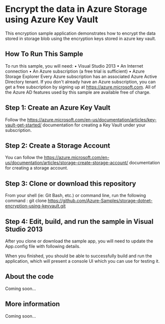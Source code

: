 # Encrypt the data in Azure Storage using Azure Key Vault
This encryption sample application demonstrates how to encrypt the data stored in storage blob using the encryption keys stored in azure key vault.
## How To Run This Sample
To run this sample, you will need:
  •	Visual Studio 2013
  •	An Internet connection
  •	An Azure subscription (a free trial is sufficient)
  •	Azure Storage Explorer
Every Azure subscription has an associated Azure Active Directory tenant. If you don't already have an Azure subscription, you can get a free subscription by signing up at https://azure.microsoft.com. All of the Azure AD features used by this sample are available free of charge.


## Step 1: Create an Azure Key Vault
Follow the https://azure.microsoft.com/en-us/documentation/articles/key-vault-get-started/ documentation for creating a Key Vault under your subscription.

## Step 2: Create a Storage Account
You can follow the https://azure.microsoft.com/en-us/documentation/articles/storage-create-storage-account/ documentation for creating a storage account. 

## Step 3: Clone or download this repository
From your shell (ie: Git Bash, etc.) or command line, run the following command :
git clone https://github.com/Azure-Samples/storage-dotnet-encryption-using-keyvault.git

## Step 4: Edit, build, and run the sample in Visual Studio 2013
After you clone or download the sample app, you will need to update the App.config file with following details.

<!--Uncomment the string and insert your storage account name and key in the line below.-->
<add key="StorageConnectionString" value="DefaultEndpointsProtocol=https;AccountName=<>;AccountKey=<>" />
<!--Uncomment the strings and insert your Key Vault credentials in the lines below. For more information about getting started with Key Vault, please look at http://azure.microsoft.com/en-us/documentation/articles/key-vault-get-started/ -->
<add key="KVClientId" value="<>" />
<add key="KVClientKey" value="<>" />
<add key="VaultUri" value="<>"/>


When you finished, you should be able to successfully build and run the application, which will present a console UI which you can use for testing it.  


## About the code
Coming soon...
## More information
Coming soon...
